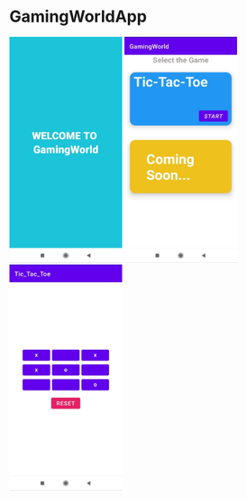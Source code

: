 # GamingWorldApp


<img src = "https://github.com/PRYNSHU/GamingWorldApp/blob/master/Screenshots/IMG_20230406_100251.jpg" width= "200" height= "400"/>

<img src = "https://github.com/PRYNSHU/GamingWorldApp/blob/master/Screenshots/IMG_20230406_100325.jpg" width= "200" height= "400"/>

<img src = "https://github.com/PRYNSHU/GamingWorldApp/blob/master/Screenshots/IMG_20230406_100306.jpg" width= "200" height= "400"/>
